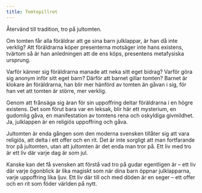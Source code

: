 ```yaml
---
title: Tomtepillret
---
```

Återvänd till tradition, tro på jultomten. 

Om tomten får alla föräldrar att ge sina barn julklappar, är han då inte verklig? Att föräldrarna köper presenterna motsäger inte hans existens, tvärtom så är han anledningen att de ens köps, presentens metafysiska ursprung.

Varför känner sig föräldrarna manade att neka sitt eget bidrag? Varför göra sig anonym inför sitt eget barn? Därför att barnet gillar tomten? Barnet är klokare än föräldrarna, han blir mer hänförd av tomten än gåvan i sig, för han vet att tomten är större, mer verklig.

Genom att frånsäga sig äran för sin uppoffring deltar föräldrarna i en högre existens. Det som förut bara var en leksak, blir här ett mysterium, en gudomlig gåva, en manifestation av tomtens rena och oskyldiga givmildhet. Ja, julklappen är en religiös uppoffring och gåva.

Jultomten är enda gången som den moderna svensken tillåter sig att vara religiös, att delta i ett offer och en rit. Det är inte sorgligt att man fortfarande tror på jultomten, utan att jultomten är det enda man tror på. Ett liv med tro är ett liv där varje dag är som jul.

Kanske kan det få svensken att förstå vad tro på gudar egentligen är – ett liv där varje ögonblick är lika magiskt som när dina barn öppnar julklapparna, varje uppoffring lika ljuv. Ett liv där till och med döden är en seger – ett offer och en rit som föder världen på nytt.

